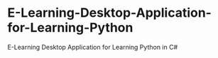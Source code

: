 # E-Learning-Desktop-Application-for-Learning-Python
E-Learning Desktop Application for Learning Python in C#
